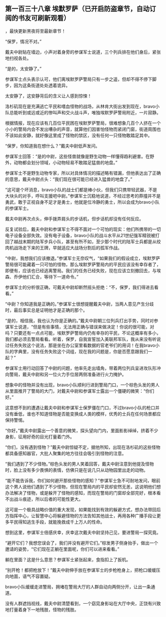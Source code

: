 ## 第一百三十八章 埃默罗萨（已开启防盗章节，自动订阅的书友可刷新观看）
，最快更新黑夜将至最新章节！

“保罗，情况不对。”

戴夫中尉贴在墙边，小声对着身旁的参谋军士说道，三个列兵排在他们身后，紧张地扫视各处。

“是的，太安静了。”

参谋军士点头表示认可，他们离埃默罗萨警局只有一步之遥，但却不得不停下脚步，因为这条街道处处透着诡异。

太安静了，这安静背后的含义让人感到惊悚！

洛杉矶现在是充满逃亡平民和嗜血怪物的战场，从林肯大街出发到现在，bravo小队总能听到或远或近的惨叫声和交火战斗声，唯独埃默罗萨警局附近，一片寂静。

根据情报，现在应该有几百位平民困在埃默罗萨警局，很难想象几百个人挤在一个小小的警局内会不发出嘈杂的声音，就算他们因害怕怪物而紧闭门窗，街道周围也不该如此安静，就好像这里成了怪物的禁区，没有任何一只怪物敢踏足其中。

“保罗，你知道我在想什么？”戴夫中尉低声发问。

参谋军士回答：“是的中尉，这些怪兽就像是野生动物一样懂得趋利避害。在野外，动物都会划分领域，小动物轻易不敢踏足猛兽的地盘。”

参谋军士不是野生动物专家，所以对具体情况的描述略有错漏，但他表达出了正确的意思，戴夫中尉点头：“我们现在很可能已经进入猛兽的地盘了。”

“这可是个坏消息，bravo小队的战士们都是棒小伙，但我们只携带轻武器，不是大块头的对手，呼叫支援吧中尉。”参谋军士沉稳地说道，不经过思考的莽撞并不是勇武，敢于正视自身不足才是勇士，他就是位冷静的勇士，所以会成为bravo小队的参谋军士。

戴夫中尉再次点头，伸手拨弄肩头的步话机，但步话机却没有任何反应。

反复试验后，戴夫中尉和参谋军士不得不面对一个可怕的现实：他们所携带的一切电子设备全部失效。没有电子设备，bravo小队的战斗水平从21世纪强军精锐被打回了越战末期的陆军步兵小队，甚至有所不如，至少那个时代的陆军士兵都是从绞肉机战场走下来的王牌，早就适应大战场分割后的孤军作战。

“中尉，我想我们应该撤退。”参谋军士无奈叹气，“如果我们的假设成立，埃默罗萨警局很可能藏着一只可怕的怪物，那么埃默罗萨警局内的平民应该没有幸存者了，即便有，应该也已经逃离警局。我们的任务已经失败，现在应该立刻撤回去，与埃森、乔伊他们汇合，等待下一道命令。”

参谋军士的分析很正确，可戴夫中尉却断然摇头拒绝：“不，保罗，我们得进去看看。”

“中尉？你知道我是正确的。”参谋军士很想提醒戴夫中尉，当两人意见产生分歧时，最后事实总是证明他才是正确的那个。

“是的，相信我，我也认为你是正确的。”戴夫中尉朝三位列兵打出手势，同时对参谋军士说道，“但是有些事情，无法用正确与错误来做决定！你说的很可能，对吗？只要还有一点点可能，埃默罗萨警局内仍有幸存的平民，不论这概率有多小，我们都必须去警局看看。听着，保罗，自我宣誓加入美联邦军队，我从来没有听说过任务失败这个说法，那是坐在办公室里看数据的官老爷们的用词！在我bravo小队的字典里，没有任务失败这个词组，现在我的问题是，你是否愿意跟我们一起？”

参谋军士用行动回答了中尉的问题，他率先走出墙角，带着两位列兵呈进攻队形冲向警局，戴夫中尉和另一位火力手位居两侧准备进行火力掩护。

想象中的怪物并没有出现，bravo小队顺利行进到警局门口，一个棕色头发的男人从里面推开了警局的大门，对戴夫中尉和参谋军士露出一个僵硬的微笑：“你们好。”

这意想不到的遭遇让戴夫中尉和参谋军士保罗僵在门口，不过bravo小队的枪口并没有垂低，谁也不知道怪物是否能变换成人类的模样，优秀的士兵在任何场景都应保持警惕。

“你好。”戴夫中尉露出一个善意的微笑，探头望向门内，里面影影绰绰，挤着不少身影，征用好奇的目光打量着门外。

“你们，没有遇到怪物？”戴夫中尉惊疑不定，据他所知，出现在洛杉矶的这些怪物都具备感知器官，大批人聚集的地方往往会吸引到怪物的注意。

“我们遇到了不少怪物。”棕色头发的男人笑着回答，戴夫中尉注意到他提及怪物时，脸上没有多少畏惧的表情，仿佛只是在说几只从动物园里出走的动物。

“能不能告诉我，你们如何避开那些怪物的感知？”参谋军士急不可耐地发问，眼前这个男人说他们遇到了不少怪物，但现在警局内的平民却安然无恙，这说明他们想办法解决了怪物，或是躲开了怪物的感知，而现在警局的门窗却全部完好，根本看不出战斗痕迹，所以后者的可能性更大。

这可是一个极具战略价值的重大发现，如果能找到有效的躲避方式，想办法带回后方指挥中心，让智慧中心将躲避怪物的方法告知其他战士，再用各种广播手段让更多平民得知逃生手段，就能挽救成千上万人的性命。

想到这里，参谋军士倍感庆幸，庆幸这次戴夫中尉坚持己见，要进警局一探究竟。

“避开它们？我想您误会了，我们并没有避开它们。”棕发男子侧身抬手，做出一个邀请的姿势，“它们现在正躺在里面呢，你们可以进来看看。”

躺在里面？这是什么意思？参谋军士紧张起来，食指扣上了扳机。

“别开枪！都把枪放下！”戴夫中尉伸手放在参谋军士的步枪枪身上，把枪口缓缓压向地面，语气不容置疑。

bravo小队缓缓走进警局，拥堵在警局大厅的人群自动向两侧分开，让出一条通道。

没有人群遮挡视线，戴夫中尉清楚看到，一个窈窕身影站在大厅中央，正饶有兴致地打量着身下一地残肢，怪物的残肢。

